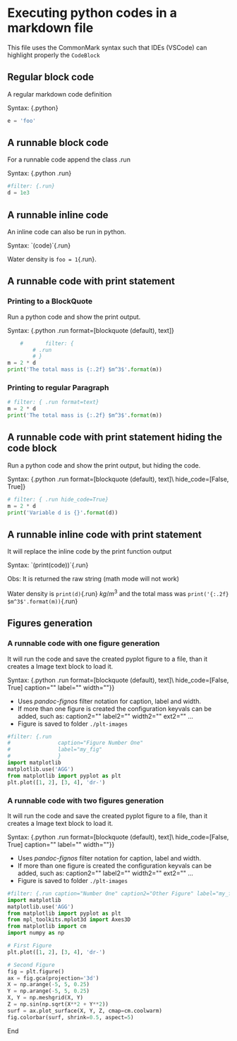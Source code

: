 
# Executing python codes in a markdown file

This file uses the CommonMark syntax such that IDEs (VSCode) can highlight properly the `CodeBlock`
 
## Regular block code

A regular markdown code definition

Syntax: \{.python}

```python
e = 'foo'
```

## A runnable block code

For a runnable code append the class .run

Syntax: \{.python .run}

```python
#filter: {.run}
d = 1e3
```

## A runnable inline code

An inline code can also be run in python.

Syntax: \`(code)\`\{.run\}

Water density is `foo = 1`{.run}.

## A runnable code with print statement

### Printing to a BlockQuote

Run a python code and show the print output. 

Syntax: \{.python .run format=[blockquote (default), text]\}

```python
	#		filter: {
		# .run	
		# }
m = 2 * d
print('The total mass is {:.2f} $m^3$'.format(m))
```

### Printing to regular Paragraph

```python
# filter: { .run format=text}
m = 2 * d
print('The total mass is {:.2f} $m^3$'.format(m))
```

## A runnable code with print statement hiding the code block

Run a python code and show the print output, but hiding the code.

Syntax: \{.python .run format=[blockquote (default), text]\ hide_code=[False, True]}

```python
# filter: { .run hide_code=True}
m = 2 * d
print('Variable d is {}'.format(d))
```

## A runnable inline code with print statement

It will replace the inline code by the print function output

Syntax: \`(print(code))\`\{.run\}

Obs: It is returned the raw string (math mode will not work)

Water density is `print(d)`{.run} $kg/m^3$ and the total mass was `print('{:.2f} $m^3$'.format(m))`{.run}

## Figures generation

### A runnable code with one figure generation

It will run the code and save the created pyplot figure to a file, than it creates a Image text block to load it.

Syntax: \{.python .run format=[blockquote (default), text]\ hide_code=[False, True] caption="" label="" width=""}}

- Uses _pandoc-fignos_ filter notation for caption, label and width.
- If more than one figure is created the configuration keyvals can be added, such as: caption2="" label2="" width2="" ext2="" ...
- Figure is saved to folder `./plt-images`

```python
#filter: {.run 
# 				caption="Figure Number One" 
# 				label="my_fig" 
# 				}
import matplotlib
matplotlib.use('AGG')
from matplotlib import pyplot as plt
plt.plot([1, 2], [3, 4], 'dr-')
```

### A runnable code with two figures generation

It will run the code and save the created pyplot figure to a file, than it creates a Image text block to load it.

Syntax: \{.python .run format=[blockquote (default), text]\ hide_code=[False, True] caption="" label="" width=""}}

- Uses _pandoc-fignos_ filter notation for caption, label and width.
- If more than one figure is created the configuration keyvals can be added, such as: caption2="" label2="" width2="" ext2="" ...
- Figure is saved to folder `./plt-images`

```python
#filter: {.run caption="Number One" caption2="Other Figure" label="my_fig" label2="my_fig2"}
import matplotlib
matplotlib.use('AGG')
from matplotlib import pyplot as plt
from mpl_toolkits.mplot3d import Axes3D
from matplotlib import cm
import numpy as np

# First Figure
plt.plot([1, 2], [3, 4], 'dr-')

# Second Figure
fig = plt.figure()
ax = fig.gca(projection='3d')
X = np.arange(-5, 5, 0.25)
Y = np.arange(-5, 5, 0.25)
X, Y = np.meshgrid(X, Y)
Z = np.sin(np.sqrt(X**2 + Y**2))
surf = ax.plot_surface(X, Y, Z, cmap=cm.coolwarm)
fig.colorbar(surf, shrink=0.5, aspect=5)
```

End